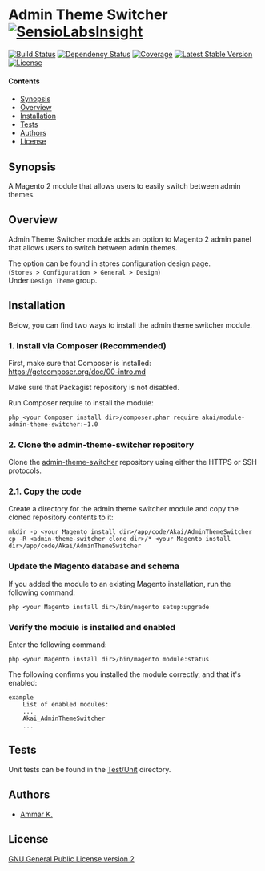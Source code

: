 Admin Theme Switcher [![SensioLabsInsight](https://insight.sensiolabs.com/projects/31ee82f8-1839-45e8-a6f0-78962f4f4a86/small.png)](https://insight.sensiolabs.com/projects/31ee82f8-1839-45e8-a6f0-78962f4f4a86)
====================

[![Build Status](https://travis-ci.org/akai-z/magento2-module-admin-theme-switcher.svg?branch=master)](https://travis-ci.org/akai-z/magento2-module-admin-theme-switcher)
[![Dependency Status](https://www.versioneye.com/user/projects/595b9d5b368b080033562eef/badge.svg?style=flat)](https://www.versioneye.com/user/projects/595b9d5b368b080033562eef)
[![Coverage](https://codeclimate.com/github/akai-z/magento2-module-admin-theme-switcher.png)](https://codeclimate.com/github/akai-z/magento2-module-admin-theme-switcher)
[![Latest Stable Version](https://poser.pugx.org/akai/magento2-module-admin-theme-switcher/v/stable)](https://packagist.org/packages/akai/magento2-module-admin-theme-switcher)
[![License](https://poser.pugx.org/akai/magento2-module-admin-theme-switcher/license)](https://packagist.org/packages/akai/magento2-module-admin-theme-switcher)

#### Contents
* [Synopsis](#synopsis)
* [Overview](#overview)
* [Installation](#installation)
* [Tests](#tests)
* [Authors](#authors)
* [License](#license)


## Synopsis

A Magento 2 module that allows users to easily switch between admin themes.

## Overview

Admin Theme Switcher module adds an option to Magento 2 admin panel  
that allows users to switch between admin themes.

The option can be found in stores configuration design page.  
(`Stores > Configuration > General > Design`)  
Under `Design Theme` group.

## Installation

Below, you can find two ways to install the admin theme switcher module.

### 1. Install via Composer (Recommended)
First, make sure that Composer is installed: https://getcomposer.org/doc/00-intro.md

Make sure that Packagist repository is not disabled.

Run Composer require to install the module:

    php <your Composer install dir>/composer.phar require akai/module-admin-theme-switcher:~1.0

### 2. Clone the admin-theme-switcher repository
Clone the [admin-theme-switcher](https://github.com/akai-z/admin-theme-switcher) repository using either the HTTPS or SSH protocols.

### 2.1. Copy the code
Create a directory for the admin theme switcher module and copy the cloned repository contents to it:

    mkdir -p <your Magento install dir>/app/code/Akai/AdminThemeSwitcher
    cp -R <admin-theme-switcher clone dir>/* <your Magento install dir>/app/code/Akai/AdminThemeSwitcher

### Update the Magento database and schema
If you added the module to an existing Magento installation, run the following command:

    php <your Magento install dir>/bin/magento setup:upgrade

### Verify the module is installed and enabled
Enter the following command:

    php <your Magento install dir>/bin/magento module:status

The following confirms you installed the module correctly, and that it's enabled:

    example
        List of enabled modules:
        ...
        Akai_AdminThemeSwitcher
        ...

## Tests

Unit tests can be found in the [Test/Unit](Test/Unit) directory.

## Authors

* [Ammar K.](https://api.github.com/user/4558603/)

## License

[GNU General Public License version 2](LICENSE.txt)
